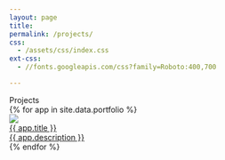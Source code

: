 ```yaml
---
layout: page
title: 
permalink: /projects/
css:
  - /assets/css/index.css
ext-css:
  - //fonts.googleapis.com/css?family=Roboto:400,700

---
```


<div id="portfolio_full-out" class="page-section grey-section">
  <div id="portfolio_full">
    <div class="section-title">
      Projects
    </div>
    <div id="shinyapps-big">
      {% for app in site.data.portfolio %}
	    <div class="shinyapp">
          <a class="applink" href="{{ app.url }}">
            <img class="appimg" src="/assets/img/{{ app.img }}" />
            <div class="apptitle">{{ app.title }}</div>
            <div class="appdesc">{{ app.description }}</div>
          </a>
        </div>
	  {% endfor %}
	
  </div>
</div>
</div>
